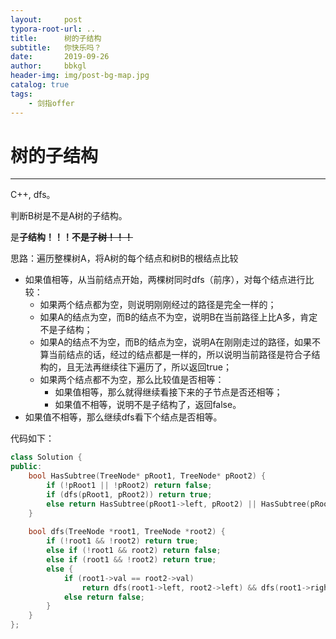 ```yaml
---
layout:     post
typora-root-url: ..
title:      树的子结构
subtitle:   你快乐吗？
date:       2019-09-26
author:     bbkgl
header-img: img/post-bg-map.jpg
catalog: true
tags:
    - 剑指offer
---
```


# 树的子结构

---

C++, dfs。

判断B树是不是A树的子结构。

是**子结构！！！**不是**~~子树！！！~~**

思路：遍历整棵树A，将A树的每个结点和树B的根结点比较

- 如果值相等，从当前结点开始，两棵树同时dfs（前序），对每个结点进行比较：
  - 如果两个结点都为空，则说明刚刚经过的路径是完全一样的；
  - 如果A的结点为空，而B的结点不为空，说明B在当前路径上比A多，肯定不是子结构；
  - 如果A的结点不为空，而B的结点为空，说明A在刚刚走过的路径，如果不算当前结点的话，经过的结点都是一样的，所以说明当前路径是符合子结构的，且无法再继续往下遍历了，所以返回true；
  - 如果两个结点都不为空，那么比较值是否相等：
    - 如果值相等，那么就得继续看接下来的子节点是否还相等；
    - 如果值不相等，说明不是子结构了，返回false。
- 如果值不相等，那么继续dfs看下个结点是否相等。

代码如下：

```cpp
class Solution {
public:
    bool HasSubtree(TreeNode* pRoot1, TreeNode* pRoot2) {
        if (!pRoot1 || !pRoot2) return false;
        if (dfs(pRoot1, pRoot2)) return true;
        else return HasSubtree(pRoot1->left, pRoot2) || HasSubtree(pRoot1->right, pRoot2);
    }
    
    bool dfs(TreeNode *root1, TreeNode *root2) {
        if (!root1 && !root2) return true;
        else if (!root1 && root2) return false;
        else if (root1 && !root2) return true;
        else {
            if (root1->val == root2->val) 
                return dfs(root1->left, root2->left) && dfs(root1->right, root2->right);
            else return false;
        }
    }
};
```







